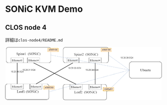 # SONiC KVM Demo

## CLOS node 4

詳細は`clos-node4/README.md`

![topology](./clos-node4/images/topo.drawio.png)